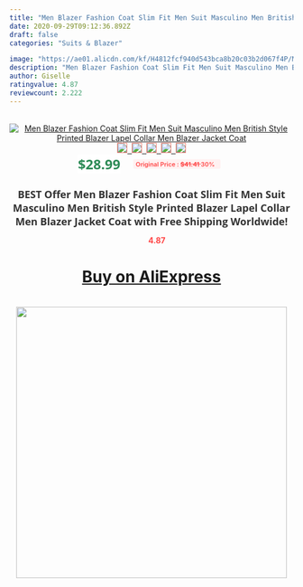 ```yaml
---
title: "Men Blazer Fashion Coat Slim Fit Men Suit Masculino Men British Style Printed Blazer Lapel Collar Men Blazer Jacket Coat"
date: 2020-09-29T09:12:36.892Z
draft: false
categories: "Suits & Blazer"

image: "https://ae01.alicdn.com/kf/H4812fcf940d543bca8b20c03b2d067f4P/Men-Blazer-Fashion-Coat-Slim-Fit-Men-Suit-Masculino-Men-British-Style-Printed-Blazer-Lapel-Collar.png_220x220.png"
description: "Men Blazer Fashion Coat Slim Fit Men Suit Masculino Men British Style Printed Blazer Lapel Collar Men Blazer Jacket Coat"
author: Giselle
ratingvalue: 4.87
reviewcount: 2.222
---
```

<br>
<div style="text-align: center;">
<a href="https://s.click.aliexpress.com/e/_AU3H1F" target="_blank" rel="nofollow noopener noreferrer"><img alt="Men Blazer Fashion Coat Slim Fit Men Suit Masculino Men British Style Printed Blazer Lapel Collar Men Blazer Jacket Coat" class="magnifier-image" src="https://ae01.alicdn.com/kf/H4812fcf940d543bca8b20c03b2d067f4P/Men-Blazer-Fashion-Coat-Slim-Fit-Men-Suit-Masculino-Men-British-Style-Printed-Blazer-Lapel-Collar.png_220x220.png_640x640.jpg">
<br>
<img style="border:1px solid salmon" src="https://ae01.alicdn.com/kf/H4812fcf940d543bca8b20c03b2d067f4P/Men-Blazer-Fashion-Coat-Slim-Fit-Men-Suit-Masculino-Men-British-Style-Printed-Blazer-Lapel-Collar.png_120x120.jpg">&nbsp;&nbsp;<img style="border:1px solid salmon" src="https://ae01.alicdn.com/kf/H7532fec35138456d8d32c36f7e49069cf/Men-Blazer-Fashion-Coat-Slim-Fit-Men-Suit-Masculino-Men-British-Style-Printed-Blazer-Lapel-Collar.jpg_120x120.jpg">&nbsp;&nbsp;<img style="border:1px solid salmon" src="_120x120.jpg">&nbsp;&nbsp;<img style="border:1px solid salmon" src="_120x120.jpg">&nbsp;&nbsp;<img style="border:1px solid salmon" src="_120x120.jpg"></a></div><br0>
<div style="text-align: center;"><span style="background-color: white; border: 0px; box-sizing: border-box; color: seagreen; display: inline-block; font-family: &quot;open sans&quot; , &quot;arial&quot; , &quot;helvetica&quot; , sans-serif , &quot;heiti&quot;; font-size: 24px; font-stretch: inherit; font-weight: 700; line-height: inherit; margin: 0px 10px 0px 0px; padding: 0px; vertical-align: middle;">$28.99 </span>
<span style="background: rgb(255 , 241 , 241); border-radius: 3px; border: 0px; box-sizing: border-box; color: #ff4747; display: inline-block; font-family: inherit; font-size: 12px; font-stretch: inherit; font-style: inherit; font-variant: inherit; font-weight: 600; line-height: inherit; margin: 0px; padding: 2px 5px; transform: scale(0.9); vertical-align: middle;">Original Price : <b style="text-decoration: line-through;">$41.41 </b> 30%&nbsp;&nbsp;</span></div>
<h1 style="color: #333333; display: inline-block; font-family: &quot;open sans&quot; , &quot;arial&quot; , &quot;helvetica&quot; , sans-serif , &quot;heiti&quot;; font-size: 18px; font-stretch: inherit; font-weight: 700; text-align: center;">BEST Offer Men Blazer Fashion Coat Slim Fit Men Suit Masculino Men British Style Printed Blazer Lapel Collar Men Blazer Jacket Coat with Free Shipping Worldwide!</h1>
<div style="color: #ff4747; text-align: center;">
<img src="https://4.bp.blogspot.com/-M0ZcTcb-5uY/XleCXlxnR4I/AAAAAAAAAEc/OrjgMkXV1oMQFaCRZj5HQwOCBcu3w1FegCPcBGAYYCw/s1600/star.png" style="height: 15px;">&nbsp;<b>4.87</b></div>
<div class="button_cont" align="center"><a class="buynow_a" href="https://s.click.aliexpress.com/e/_AU3H1F" target="_blank" rel="nofollow noopener noreferrer"><H1>Buy on AliExpress</H1></a></div><br>
<div class="separator" style="clear: both; text-align: center;">
<img src="https://lh3.googleusercontent.com/-pTy5HemUv9M/XlePHvY0dAI/AAAAAAAAAE4/0nX5iRUoIWY8eMW9Dpxeirr157OZliDIgCLcBGAsYHQ/s1600/badge.gif" width="480">
</div>
